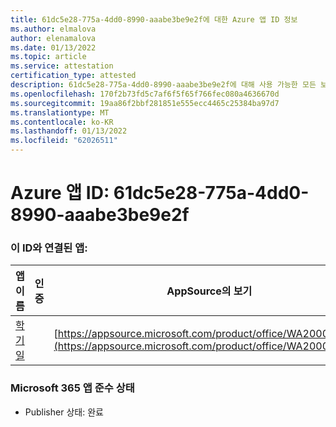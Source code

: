 ```yaml
---
title: 61dc5e28-775a-4dd0-8990-aaabe3be9e2f에 대한 Azure 앱 ID 정보
ms.author: elmalova
author: elenamalova
ms.date: 01/13/2022
ms.topic: article
ms.service: attestation
certification_type: attested
description: 61dc5e28-775a-4dd0-8990-aaabe3be9e2f에 대해 사용 가능한 모든 보안 및 규정 준수 정보입니다.
ms.openlocfilehash: 170f2b73fd5c7af6f5f65f766fec080a4636670d
ms.sourcegitcommit: 19aa86f2bbf281851e555ecc4465c25384ba97d7
ms.translationtype: MT
ms.contentlocale: ko-KR
ms.lasthandoff: 01/13/2022
ms.locfileid: "62026511"
---
```

# <a name="azure-app-id-61dc5e28-775a-4dd0-8990-aaabe3be9e2f"></a>Azure 앱 ID: 61dc5e28-775a-4dd0-8990-aaabe3be9e2f


### <a name="apps-associated-with-this-id"></a>이 ID와 연결된 앱:
| **앱 이름** | **인증** | **AppSource의 보기** |
|--------------|---------------|-----------------------|
| [학기일](https://docs.microsoft.com/microsoft-365-app-certification/forward/WA200001430) |  | [https://appsource.microsoft.com/product/office/WA200001430](https://appsource.microsoft.com/product/office/WA200001430) |

### <a name="microsoft-365-app-compliance-status"></a>Microsoft 365 앱 준수 상태
- Publisher 상태: 완료

